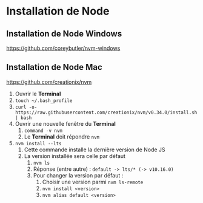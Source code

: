 # Installation de Node

## Installation de Node Windows

<https://github.com/coreybutler/nvm-windows>

## Installation de Node Mac

<https://github.com/creationix/nvm>

1. Ouvrir le **Terminal**
1. `touch ~/.bash_profile`
1. `curl -o- https://raw.githubusercontent.com/creationix/nvm/v0.34.0/install.sh | bash`
1. Ouvrir une nouvelle fenêtre du **Terminal**
	1. `command -v nvm`
	1. Le **Terminal** doit répondre `nvm`
1. `nvm install --lts`
	1. Cette commande installe la dernière version de Node JS
	1. La version installée sera celle par défaut
		1. `nvm ls`
		1. Réponse (entre autre) : `default -> lts/* (-> v10.16.0)`
		1. Pour changer la version par défaut :
			1. Choisir une version parmi `nvm ls-remote`
			1. `nvm install <version>`
			1. `nvm alias default <version>`